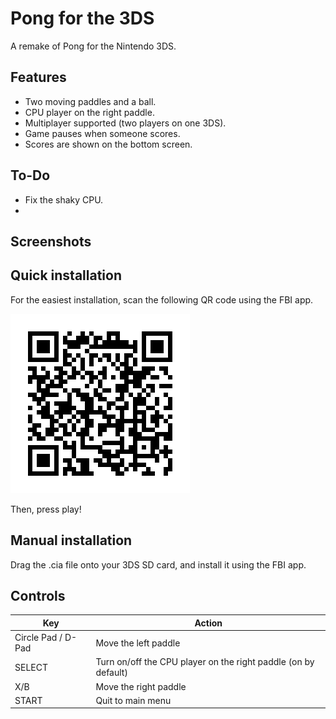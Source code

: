# Pong for the 3DS

A remake of Pong for the Nintendo 3DS.

## Features
- Two moving paddles and a ball.
- CPU player on the right paddle.
- Multiplayer supported (two players on one 3DS).
- Game pauses when someone scores.
- Scores are shown on the bottom screen.

## To-Do
- Fix the shaky CPU.
- 


## Screenshots

## Quick installation
For the easiest installation, scan the following QR code using the FBI app.

![QR Code](docs/qr.png "QR Code for Pong.cia")

Then, press play!

## Manual installation
Drag the .cia file onto your 3DS SD card, and install it using the FBI app.

## Controls

| Key | Action |
|-----|--------|
|Circle Pad / D-Pad | Move the left paddle|
| SELECT | Turn on/off the CPU player on the right paddle (on by default) |
| X/B | Move the right paddle |
| START | Quit to main menu |
